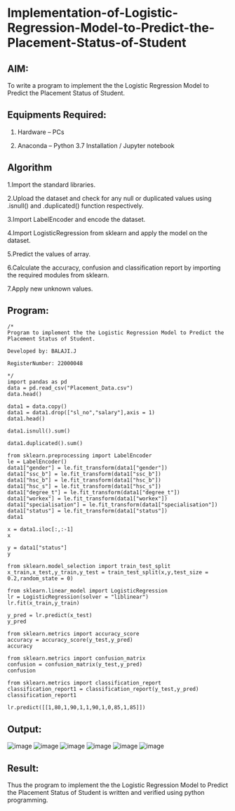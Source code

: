 # Implementation-of-Logistic-Regression-Model-to-Predict-the-Placement-Status-of-Student

## AIM:

To write a program to implement the the Logistic Regression Model to Predict the Placement Status of Student.

## Equipments Required:

1. Hardware – PCs

2. Anaconda – Python 3.7 Installation / Jupyter notebook

## Algorithm
1.Import the standard libraries.

2.Upload the dataset and check for any null or duplicated values using .isnull() and .duplicated() function respectively.

3.Import LabelEncoder and encode the dataset.

4.Import LogisticRegression from sklearn and apply the model on the dataset.

5.Predict the values of array.

6.Calculate the accuracy, confusion and classification report by importing the required modules from sklearn.

7.Apply new unknown values.
 

## Program:
```
/*
Program to implement the the Logistic Regression Model to Predict the Placement Status of Student.

Developed by: BALAJI.J

RegisterNumber: 22000048

*/
import pandas as pd
data = pd.read_csv("Placement_Data.csv")
data.head()

data1 = data.copy()
data1 = data1.drop(["sl_no","salary"],axis = 1)
data1.head()

data1.isnull().sum()

data1.duplicated().sum()

from sklearn.preprocessing import LabelEncoder
le = LabelEncoder()
data1["gender"] = le.fit_transform(data1["gender"])
data1["ssc_b"] = le.fit_transform(data1["ssc_b"])
data1["hsc_b"] = le.fit_transform(data1["hsc_b"])
data1["hsc_s"] = le.fit_transform(data1["hsc_s"])
data1["degree_t"] = le.fit_transform(data1["degree_t"])
data1["workex"] = le.fit_transform(data1["workex"])
data1["specialisation"] = le.fit_transform(data1["specialisation"])
data1["status"] = le.fit_transform(data1["status"])
data1

x = data1.iloc[:,:-1]
x

y = data1["status"]
y

from sklearn.model_selection import train_test_split
x_train,x_test,y_train,y_test = train_test_split(x,y,test_size = 0.2,random_state = 0)

from sklearn.linear_model import LogisticRegression
lr = LogisticRegression(solver = "liblinear")
lr.fit(x_train,y_train)

y_pred = lr.predict(x_test)
y_pred

from sklearn.metrics import accuracy_score
accuracy = accuracy_score(y_test,y_pred)
accuracy

from sklearn.metrics import confusion_matrix
confusion = confusion_matrix(y_test,y_pred)
confusion

from sklearn.metrics import classification_report
classification_report1 = classification_report(y_test,y_pred)
classification_report1

lr.predict([[1,80,1,90,1,1,90,1,0,85,1,85]])
```

## Output:
![image](https://user-images.githubusercontent.com/94883079/201471334-4252c4ae-aa89-42af-94eb-5ce95a33b77b.png)
![image](https://user-images.githubusercontent.com/94883079/201471345-fe903ae6-4ba2-45e6-b0d2-8204cd591786.png)
![image](https://user-images.githubusercontent.com/94883079/201471352-409dece7-7bd0-49be-b6e1-8927463672db.png)
![image](https://user-images.githubusercontent.com/94883079/201471372-59fb91ac-b1f6-4e65-b261-b6a8af9c5151.png)
![image](https://user-images.githubusercontent.com/94883079/201471391-a5aca3af-c5c8-4743-a59c-98251dad07b5.png)
![image](https://user-images.githubusercontent.com/94883079/201471405-30a9f155-4cb3-4384-ad54-43490198dcc7.png)

## Result:
Thus the program to implement the the Logistic Regression Model to Predict the Placement Status of Student is written and verified using python programming.
